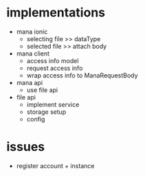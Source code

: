 # implementations
- mana ionic
    - selecting file >> dataType
    - selected file >> attach body
- mana client
    - access info model
    - request access info
    - wrap access info to ManaRequestBody
- mana api
    - use file api
- file api
    - implement service
    - storage setup
    - config

# issues
- register account + instance
